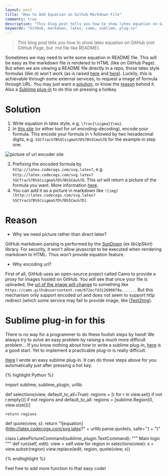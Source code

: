 ```yaml
---
layout: post
title: "How to Add Equation on Github Markdown File"
comments: true
description: "This blog post tells you how to show latex equation on GitHub (not GitHub page, but .md file like README)."
keywords: "GitHub, markdown, latex, camo, sublime, plug-in"
---
```


> This blog post tells you how to show latex equation on GitHub (not GitHub Page, but .md file like README).

Sometimes we may need to write some equation in README file. This will be easy as the markdown file is rendered to HTML (like on GitHub Page). But when we are viewing a README file directly in a repo, those latex style formulas (like $\sigma$) won't work (as is raised [here](http://stackoverflow.com/questions/11256433/how-to-show-math-equations-in-general-githubs-markdownnot-githubs-blog) and [here](https://github.com/STAT545-UBC/Discussion/issues/102)). Luckily, this is achievable through some external services, to request a image of formula through URL. You may just want a [solution](#solution), or know the [reason](#reason) behind it. Also a [Sublime plug-in](https://github.com/chaonan99/Latex2Picture) to do this on pressing a hotkey.

# Solution

1. Write equation in latex style, e.g. `\frac{\sigma}{\mu}`.
2. In [this site](http://www.url-encode-decode.com/) (or either tool for url encoding-decoding), encode your formula. This encode your formula in `%` followed by two hexadecimal digits, e.g. `%5Cfrac%7B%5Csigma%7D%7B%5Cmu%7D` for the example in step one.

![picture of url encoder site](http://oa5omjl18.bkt.clouddn.com/2016_08_31_pasted_image_at_2016_08_31_01_54_pm.png "pasted_image_at_2016_08_31_01_54_pm")

3. Prefixing the encoded formula by `http://latex.codecogs.com/svg.latex?`, e.g. `http://latex.codecogs.com/svg.latex?%5Cfrac%7B%5Csigma%7D%7B%5Cmu%7D`. This url will return a picture of the formula you want. More information [here](http://latex.codecogs.com/eqneditor/integration/htmlequations.php).
4. You can add it as a picture in markdown like `![img](http://latex.codecogs.com/svg.latex?%5Cfrac%7B%5Csigma%7D%7B%5Cmu%7D)`.

# Reason

* Why we need picture rather than direct latex?

GitHub markdown parsing is performed by the [SunDown](https://github.com/vmg/sundown) (ex libUpSkirt) library. For security, it won't allow javascript to be executed when rendering markdown to HTML. Thus won't provide equation feature.

* Why encoding url?

First of all, GitHub uses an open-source project called Camo to provide a proxy for images hosted on GitHub. You will see that once your file is uploaded, the [url of the image will change](https://help.github.com/articles/why-do-my-images-have-strange-urls/) to something like `https://camo.githubusercontent.com/672ecfd312696079a......`. But this mechanism only support encoded url and does not seem to support http redirect (which some service may fail to provide image, like [iText2Img](http://www.sciweavers.org/free-online-latex-equation-editor)).

# Sublime plug-in for this
There is no way for a programmer to do these foolish steps by hand! We always try to solve an easy problem by raising a much more difficult problem... If you know nothing about how to write a sublime plug-in, [here](https://clarknikdelpowell.com/blog/creating-sublime-text-3-plugins-part-1/) is a good start. Yet to implement a practicable plug-in is really difficult.

[Here](https://github.com/chaonan99/Latex2Picture) I wrote an easy sublime plug-in. It can do those steps above for you automatically just after pressing a hot key.

{% highlight Python %}

import sublime, sublime_plugin, urllib

def selections(view, default_to_all=True):
    regions = [r for r in view.sel() if not r.empty()]
    if not regions and default_to_all:
        regions = [sublime.Region(0, view.size())]

    return regions

def quote(view, s):
    return "![equation](http://latex.codecogs.com/svg.latex?" + urllib.parse.quote(s, safe='') + ")"

class LatexPictureCommand(sublime_plugin.TextCommand):
    """
    Main logic
    """
    def run(self, edit):
        view = self.view
        for region in selections(view):
            s = view.substr(region)
            view.replace(edit, region, quote(view, s))

{% endhighlight %}

Feel free to add more function to that easy code!